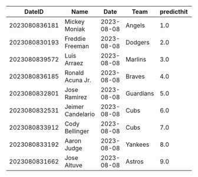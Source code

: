 DateID         |  Name               |  Date        |  Team       |  predicthit  |  predicthitproba     |  hitbool  |  Last7DaysAVG  |  Last15DaysAVG  |  Last30DaysAVG
---------------|---------------------|--------------|-------------|--------------|----------------------|-----------|----------------|-----------------|---------------
2023080836181  |  Mickey Moniak      |  2023-08-08  |  Angels     |  1.0         |  0.6454791725433282  |  False    |  0.227         |  0.222          |  0.301
2023080830193  |  Freddie Freeman    |  2023-08-08  |  Dodgers    |  2.0         |  0.6426190818514087  |  False    |  0.5           |  0.407          |  0.42
2023080839572  |  Luis Arraez        |  2023-08-08  |  Marlins    |  3.0         |  0.6343370239818669  |  False    |  0.276         |  0.34           |  0.326
2023080836185  |  Ronald Acuna Jr.   |  2023-08-08  |  Braves     |  4.0         |  0.6219280672396809  |  False    |  0.44          |  0.4            |  0.353
2023080832801  |  Jose Ramirez       |  2023-08-08  |  Guardians  |  5.0         |  0.608625474153073   |  False    |  0.211         |  0.275          |  0.287
2023080832531  |  Jeimer Candelario  |  2023-08-08  |  Cubs       |  6.0         |  0.6084687082937469  |  False    |  0.48          |  0.404          |  0.32
2023080833912  |  Cody Bellinger     |  2023-08-08  |  Cubs       |  7.0         |  0.6067406449058661  |  False    |  0.538         |  0.396          |  0.411
2023080833192  |  Aaron Judge        |  2023-08-08  |  Yankees    |  8.0         |  0.6049892699983584  |  False    |  0.167         |  0.226          |  0.226
2023080831662  |  Jose Altuve        |  2023-08-08  |  Astros     |  9.0         |  0.6024647110500887  |  False    |  0.286         |  0.333          |  0.333
